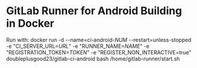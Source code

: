 # GitLab Runner for Android Building in Docker

Run with:
docker run -d --name=ci-android-*NUM* --restart=unless-stopped -e "CI_SERVER_URL=*URL*" -e "RUNNER_NAME=*NAME*" -e "REGISTRATION_TOKEN=*TOKEN*" -e "REGISTER_NON_INTERACTIVE=true" doubleplusgood23/gitlab-ci-android bash /home/gitlab-runner/start.sh
